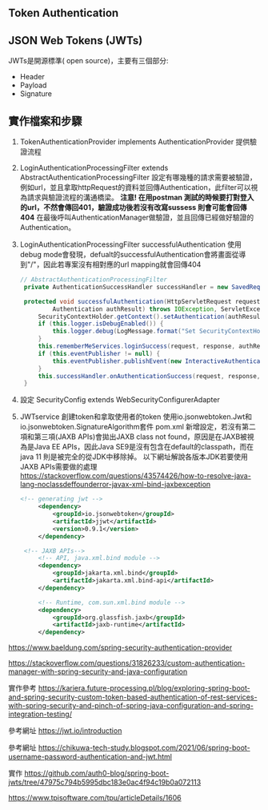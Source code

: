 

## Token Authentication


## JSON Web Tokens (JWTs)
JWTs是開源標準( open source)，主要有三個部分:
* Header
* Payload
* Signature

## 實作檔案和步驟
1. TokenAuthenticationProvider implements AuthenticationProvider
  提供驗證流程
2. LoginAuthenticationProcessingFilter extends AbstractAuthenticationProcessingFilter
  設定有哪幾種的請求需要被驗證，例如url，並且拿取httpRequest的資料並回傳Authentication，此filter可以視為請求與驗證流程的溝通橋梁。
  **注意! 在用postman 測試的時候要打對登入的url，不然會傳回401，驗證成功後若沒有改寫sussess 則會可能會回傳404**
  在最後呼叫AuthenticationManager做驗證，並且回傳已經做好驗證的Authentication。

3. LoginAuthenticationProcessingFilter successfulAuthentication
   使用debug mode會發現，defualt的successfulAuthentication會將畫面從導到"/"，因此若專案沒有相對應的url mapping就會回傳404

   ```java
   // AbstractAuthenticationProcessingFilter
    private AuthenticationSuccessHandler successHandler = new SavedRequestAwareAuthenticationSuccessHandler();

    protected void successfulAuthentication(HttpServletRequest request, HttpServletResponse response, FilterChain chain,
			Authentication authResult) throws IOException, ServletException {
		SecurityContextHolder.getContext().setAuthentication(authResult);
		if (this.logger.isDebugEnabled()) {
			this.logger.debug(LogMessage.format("Set SecurityContextHolder to %s", authResult));
		}
		this.rememberMeServices.loginSuccess(request, response, authResult);
		if (this.eventPublisher != null) {
			this.eventPublisher.publishEvent(new InteractiveAuthenticationSuccessEvent(authResult, this.getClass()));
		}
		this.successHandler.onAuthenticationSuccess(request, response, authResult);
	}

   ```


4. 設定 SecurityConfig extends WebSecurityConfigurerAdapter 
   
5. JWTservice 創建token和拿取使用者的token
   使用io.jsonwebtoken.Jwt和io.jsonwebtoken.SignatureAlgorithm套件
   pom.xml 新增設定，若沒有第二項和第三項(JAXB APIs)會拋出JAXB class not found，原因是在JAXB被視為是Java EE APIs，因此Java SE9是沒有包含在default的classpath，而在java 11 則是被完全的從JDK中移除掉。
   以下網址解說各版本JDK若要使用JAXB APIs需要做的處理
   https://stackoverflow.com/questions/43574426/how-to-resolve-java-lang-noclassdeffounderror-javax-xml-bind-jaxbexception
   ```xml
   <!-- generating jwt -->
		<dependency>
			<groupId>io.jsonwebtoken</groupId>
			<artifactId>jjwt</artifactId>
			<version>0.9.1</version>
		</dependency>

    <!-- JAXB APIs-->
		<!-- API, java.xml.bind module -->
		<dependency>
			<groupId>jakarta.xml.bind</groupId>
			<artifactId>jakarta.xml.bind-api</artifactId>
		</dependency>

		<!-- Runtime, com.sun.xml.bind module -->
		<dependency>
			<groupId>org.glassfish.jaxb</groupId>
			<artifactId>jaxb-runtime</artifactId>
		</dependency>

   ```





  https://www.baeldung.com/spring-security-authentication-provider

  https://stackoverflow.com/questions/31826233/custom-authentication-manager-with-spring-security-and-java-configuration

實作參考
https://kariera.future-processing.pl/blog/exploring-spring-boot-and-spring-security-custom-token-based-authentication-of-rest-services-with-spring-security-and-pinch-of-spring-java-configuration-and-spring-integration-testing/

參考網址
https://jwt.io/introduction

參考網址
https://chikuwa-tech-study.blogspot.com/2021/06/spring-boot-username-password-authentication-and-jwt.html

實作
https://github.com/auth0-blog/spring-boot-jwts/tree/47975c794b5995dbc183e0ac4f94c19b0a072113

https://www.tpisoftware.com/tpu/articleDetails/1606